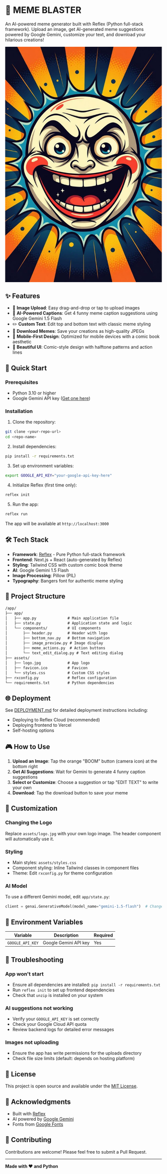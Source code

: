 # 🎨 MEME BLASTER

An AI-powered meme generator built with Reflex (Python full-stack framework). Upload an image, get AI-generated meme suggestions powered by Google Gemini, customize your text, and download your hilarious creations!

![MEME BLASTER Logo](assets/logo.jpg)

## ✨ Features

- 📸 **Image Upload**: Easy drag-and-drop or tap to upload images
- 🤖 **AI-Powered Captions**: Get 4 funny meme caption suggestions using Google Gemini 1.5 Flash
- ✏️ **Custom Text**: Edit top and bottom text with classic meme styling
- 💾 **Download Memes**: Save your creations as high-quality JPEGs
- 📱 **Mobile-First Design**: Optimized for mobile devices with a comic book aesthetic
- 🎨 **Beautiful UI**: Comic-style design with halftone patterns and action lines

## 🚀 Quick Start

### Prerequisites

- Python 3.10 or higher
- Google Gemini API key ([Get one here](https://aistudio.google.com/apikey))

### Installation

1. Clone the repository:
```bash
git clone <your-repo-url>
cd <repo-name>
```

2. Install dependencies:
```bash
pip install -r requirements.txt
```

3. Set up environment variables:
```bash
export GOOGLE_API_KEY="your-google-api-key-here"
```

4. Initialize Reflex (first time only):
```bash
reflex init
```

5. Run the app:
```bash
reflex run
```

The app will be available at `http://localhost:3000`

## 🛠️ Tech Stack

- **Framework**: [Reflex](https://reflex.dev) - Pure Python full-stack framework
- **Frontend**: Next.js + React (auto-generated by Reflex)
- **Styling**: Tailwind CSS with custom comic book theme
- **AI**: Google Gemini 1.5 Flash
- **Image Processing**: Pillow (PIL)
- **Typography**: Bangers font for authentic meme styling

## 📁 Project Structure

```
/app/
├── app/
│   ├── app.py              # Main application file
│   ├── state.py            # Application state and logic
│   └── components/         # UI components
│       ├── header.py       # Header with logo
│       ├── bottom_nav.py   # Bottom navigation
│       ├── image_preview.py # Image display
│       ├── meme_actions.py  # Action buttons
│       └── text_edit_dialog.py # Text editing dialog
├── assets/
│   ├── logo.jpg            # App logo
│   ├── favicon.ico         # Favicon
│   └── styles.css          # Custom CSS styles
├── rxconfig.py             # Reflex configuration
└── requirements.txt        # Python dependencies
```

## 🌐 Deployment

See [DEPLOYMENT.md](DEPLOYMENT.md) for detailed deployment instructions including:
- Deploying to Reflex Cloud (recommended)
- Deploying frontend to Vercel
- Self-hosting options

## 🎮 How to Use

1. **Upload an Image**: Tap the orange "BOOM" button (camera icon) at the bottom right
2. **Get AI Suggestions**: Wait for Gemini to generate 4 funny caption suggestions
3. **Select or Customize**: Choose a suggestion or tap "EDIT TEXT" to write your own
4. **Download**: Tap the download button to save your meme

## 🎨 Customization

### Changing the Logo
Replace `assets/logo.jpg` with your own logo image. The header component will automatically use it.

### Styling
- Main styles: `assets/styles.css`
- Component styling: Inline Tailwind classes in component files
- Theme: Edit `rxconfig.py` for theme configuration

### AI Model
To use a different Gemini model, edit `app/state.py`:
```python
client = genai.GenerativeModel(model_name="gemini-1.5-flash")  # Change model here
```

## 📝 Environment Variables

| Variable | Description | Required |
|----------|-------------|----------|
| `GOOGLE_API_KEY` | Google Gemini API key | Yes |

## 🐛 Troubleshooting

### App won't start
- Ensure all dependencies are installed: `pip install -r requirements.txt`
- Run `reflex init` to set up frontend dependencies
- Check that `unzip` is installed on your system

### AI suggestions not working
- Verify your `GOOGLE_API_KEY` is set correctly
- Check your Google Cloud API quota
- Review backend logs for detailed error messages

### Images not uploading
- Ensure the app has write permissions for the uploads directory
- Check file size limits (default: depends on hosting platform)

## 📄 License

This project is open source and available under the [MIT License](LICENSE).

## 🙏 Acknowledgments

- Built with [Reflex](https://reflex.dev)
- AI powered by [Google Gemini](https://ai.google.dev)
- Fonts from [Google Fonts](https://fonts.google.com)

## 🤝 Contributing

Contributions are welcome! Please feel free to submit a Pull Request.

---

**Made with ❤️ and Python**
